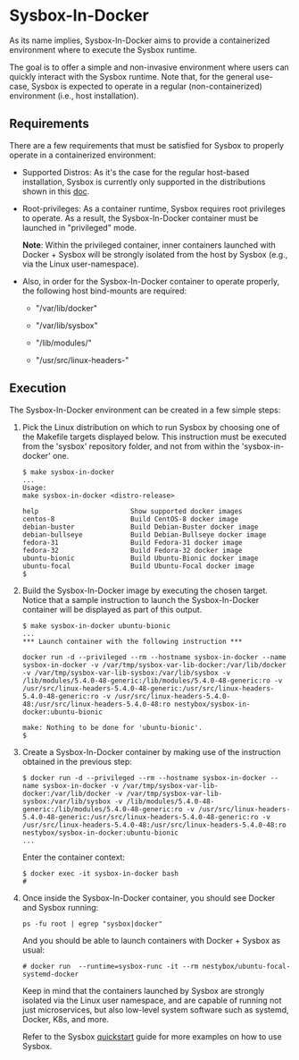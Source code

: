 # Sysbox-In-Docker

As its name implies, Sysbox-In-Docker aims to provide a containerized environment
where to execute the Sysbox runtime.

The goal is to offer a simple and non-invasive environment where users can quickly
interact with the Sysbox runtime. Note that, for the general use-case, Sysbox is
expected to operate in a regular (non-containerized) environment (i.e., host
installation).

## Requirements

There are a few requirements that must be satisfied for Sysbox to properly operate
in a containerized environment:

* Supported Distros: As it's the case for the regular host-based installation,
Sysbox is currently only supported in the distributions shown in this
[doc](../docs/distro-compat.md).

* Root-privileges: As a container runtime, Sysbox requires root privileges to
operate. As a result, the Sysbox-In-Docker container must be launched in
"privileged" mode.

    **Note**: Within the privileged container, inner containers launched with Docker +
    Sysbox will be strongly isolated from the host by Sysbox (e.g., via the Linux
    user-namespace).

* Also, in order for the Sysbox-In-Docker container to operate properly, the
following host bind-mounts are required:

    - "/var/lib/docker"

    - "/var/lib/sysbox"

    - "/lib/modules/<kernel>"

    - "/usr/src/linux-headers-<kernel>"


## Execution

The Sysbox-In-Docker environment can be created in a few simple steps:

1) Pick the Linux distribution on which to run Sysbox by choosing one of the
Makefile targets displayed below. This instruction must be executed from the
'sysbox' repository folder, and not from within the 'sysbox-in-docker' one.

    ```
    $ make sysbox-in-docker
    ...
    Usage:
    make sysbox-in-docker <distro-release>

    help                       Show supported docker images
    centos-8                   Build CentOS-8 docker image
    debian-buster              Build Debian-Buster docker image
    debian-bullseye            Build Debian-Bullseye docker image
    fedora-31                  Build Fedora-31 docker image
    fedora-32                  Build Fedora-32 docker image
    ubuntu-bionic              Build Ubuntu-Bionic docker image
    ubuntu-focal               Build Ubuntu-Focal docker image
    $
    ```

2) Build the Sysbox-In-Docker image by executing the chosen target. Notice that
a sample instruction to launch the Sysbox-In-Docker container will be displayed
as part of this output.

    ```
    $ make sysbox-in-docker ubuntu-bionic
    ...
    *** Launch container with the following instruction ***

    docker run -d --privileged --rm --hostname sysbox-in-docker --name sysbox-in-docker -v /var/tmp/sysbox-var-lib-docker:/var/lib/docker -v /var/tmp/sysbox-var-lib-sysbox:/var/lib/sysbox -v /lib/modules/5.4.0-48-generic:/lib/modules/5.4.0-48-generic:ro -v /usr/src/linux-headers-5.4.0-48-generic:/usr/src/linux-headers-5.4.0-48-generic:ro -v /usr/src/linux-headers-5.4.0-48:/usr/src/linux-headers-5.4.0-48:ro nestybox/sysbox-in-docker:ubuntu-bionic

    make: Nothing to be done for 'ubuntu-bionic'.
    $
    ```

3) Create a Sysbox-In-Docker container by making use of the instruction obtained
in the previous step:

    ```
    $ docker run -d --privileged --rm --hostname sysbox-in-docker --name sysbox-in-docker -v /var/tmp/sysbox-var-lib-docker:/var/lib/docker -v /var/tmp/sysbox-var-lib-sysbox:/var/lib/sysbox -v /lib/modules/5.4.0-48-generic:/lib/modules/5.4.0-48-generic:ro -v /usr/src/linux-headers-5.4.0-48-generic:/usr/src/linux-headers-5.4.0-48-generic:ro -v /usr/src/linux-headers-5.4.0-48:/usr/src/linux-headers-5.4.0-48:ro nestybox/sysbox-in-docker:ubuntu-bionic
    ...
    ```

    Enter the container context:

    ```
   $ docker exec -it sysbox-in-docker bash
   #
    ```

4) Once inside the Sysbox-In-Docker container, you should see Docker and Sysbox
running:

    ```
    ps -fu root | egrep "sysbox|docker"
    ```

    And you should be able to launch containers with Docker + Sysbox as usual:

    ```
    # docker run  --runtime=sysbox-runc -it --rm nestybox/ubuntu-focal-systemd-docker
    ```

    Keep in mind that the containers launched by Sysbox are strongly isolated via
    the Linux user namespace, and are capable of running not just microservices,
    but also low-level system software such as systemd, Docker, K8s, and more.

    Refer to the Sysbox [quickstart](../docs/quickstart/README.md) guide
    for more examples on how to use Sysbox.
